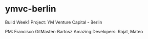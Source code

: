 # ymvc-berlin
Build Week1 Project: YM Venture Capital - Berlin

PM: Francisco
GitMaster: Bartosz
Amazing Developers: Rajat, Mateo
